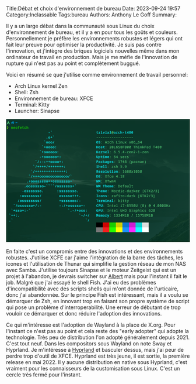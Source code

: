 Title:Débat et choix d'environnement de bureau
Date: 2023-09-24 19:57
Category:Inclassable
Tags:bureau
Authors: Anthony Le Goff
Summary:

Il y a un large débat dans la communauté sous Linux du choix d'environnement de bureau, et il y a en pour tous les goûts et couleurs. Personnellement je préfère les environnements robustes et légers qui ont fait leur preuve pour optimiser la productivité. Je suis pas contre l'innovation, et j'intègre des briques logiciels nouvelles même dans mon ordinateur de travail en production. Mais je me méfie de l'innovation de rupture qui n'est pas au point et complètement buggué. 

Voici en résumé se que j'utilise comme environnement de travail personnel:

* Arch Linux kernel Zen
* Shell: Zsh
* Environnement de bureau: XFCE
* Terminal: Kitty
* Launcher: Sinapse

![config](images/config-sept.png)

En faite c'est un compromis entre des innovations et des environnements robustes. J'utilise XCFE car j'aime l'intégration de la barre des tâches, les icones et l'utilisation de Thunar qui simplifie la gestion réseau de mon NAS avec Samba. J'utilise toujours Sinapse et le moteur Zeitgeist qui est un projet à l'abandon, je devrais switcher sur [Albert](https://albertlauncher.github.io/) mais pour l'instant il fait le job. Malgré que j'ai essayé le shell Fish. J'ai eu des problèmes d'incompatibilité avec des scripts shells qui m'ont donnée de l'urticaire, donc j'ai abandonnée. Sur le principe Fish est intéressant, mais il a voulu se démarquer de Zsh, en innovant trop en faisant son propre système de script qui pose un problème d'interroperabilité. Une erreur de débutant de trop vouloir ce démarquer et donc réduire l'adoption des innovations. 

Ce qui m'intéresse est l'adoption de Wayland à la place de X.org. Pour l'instant ce n'est pas au point et cela reste des "early adopter" qui adopte la technologie. Très peu de distribution l'on adopté généralement depuis 2021. C'est tout neuf. Dans les compositors sous Wayland on note Sway et Hyprland. Je m'intéresse à [Hyprland](https://hyprland.org/) et basculer dessus, mais j'ai peur de perdre trop d'outil de XFCE. Hyprland est très jeune, il est sortie, la première release en mai 2022. Il y aucune distribution en native sous Hyprland, c'est vraiment pour les connaisseurs de la customisation sous Linux. C'est un cercle très fermé pour l'instant. 